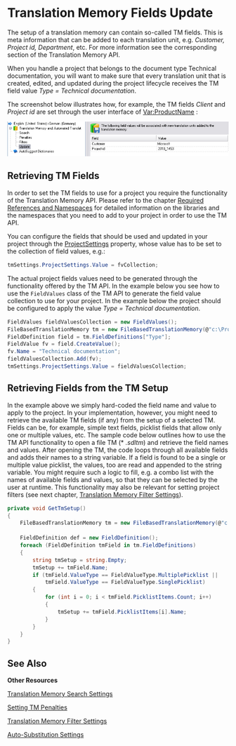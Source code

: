 Translation Memory Fields Update
==

The setup of a translation memory can contain so-called TM fields. This is meta information that can be added to each translation unit, e.g. *Customer, Project id, Department*, etc. For more information see the corresponding section of the Translation Memory API.

When you handle a project that belongs to the document type Technical documentation, you will want to make sure that every translation unit that is created, edited, and updated during the project lifecycle receives the TM field value *Type = Technical documentation*.

The screenshot below illustrates how, for example, the TM fields *Client* and *Project id* are set through the user interface of <Var:ProductName> :

![project_id](images/project_id.jpg)

Retrieving TM Fields
--

In order to set the TM fields to use for a project you require the functionality of the Translation Memory API. Please refer to the chapter [Required References and Namespaces](required_references_and_namespaces.md) for detailed information on the libraries and the namespaces that you need to add to your project in order to use the TM API.

You can configure the fields that should be used and updated in your project through the [ProjectSettings](../../api/projectautomation/Sdl.ProjectAutomation.Settings.TranslationMemorySettings.yml#Sdl_ProjectAutomation_Settings_TranslationMemorySettings_ProjectSettings) property, whose value has to be set to the collection of field values, e.g.:

```cs
tmSettings.ProjectSettings.Value = fvCollection;
```

The actual project fields values need to be generated through the functionality offered by the TM API. In the example below you see how to use the ```FieldValues``` class of the TM API to generate the field value collection to use for your project. In the example below the project should be configured to apply the value *Type = Technical documentation*.

```cs
FieldValues fieldValuesCollection = new FieldValues();
FileBasedTranslationMemory tm = new FileBasedTranslationMemory(@"c:\ProjectFiles\Tms\General En-De.sdltm");
FieldDefinition field = tm.FieldDefinitions["Type"];
FieldValue fv = field.CreateValue();
fv.Name = "Technical documentation";
fieldValuesCollection.Add(fv);
tmSettings.ProjectSettings.Value = fieldValuesCollection;
```

Retrieving Fields from the TM Setup
--

In the example above we simply hard-coded the field name and value to apply to the project. In your implementation, however, you might need to retrieve the available TM fields (if any) from the setup of a selected TM. Fields can be, for example, simple text fields, picklist fields that allow only one or multiple values, etc. The sample code below outlines how to use the TM API functionality to open a file TM (* *.sdltm*) and retrieve the field names and values. After opening the TM, the code loops through all available fields and adds their names to a string variable. If a field is found to be a single or multiple value picklist, the values, too are read and appended to the string variable. You might require such a logic to fill, e.g. a combo list with the names of available fields and values, so that they can be selected by the user at runtime. This functionality may also be relevant for setting project filters (see next chapter, [Translation Memory Filter Settings](translation_memory_filter_settings.md)).

```cs
private void GetTmSetup()
{
    FileBasedTranslationMemory tm = new FileBasedTranslationMemory(@"c:\ProjectFiles\Tms\General En-De.sdltm");

    FieldDefinition def = new FieldDefinition();
    foreach (FieldDefinition tmField in tm.FieldDefinitions)
    {
        string tmSetup = string.Empty;
        tmSetup += tmField.Name;
        if (tmField.ValueType == FieldValueType.MultiplePicklist ||
            tmField.ValueType == FieldValueType.SinglePicklist)
        {
            for (int i = 0; i < tmField.PicklistItems.Count; i++)
            {
                tmSetup += tmField.PicklistItems[i].Name;
            }
        }
    }
}
```

See Also
--

**Other Resources**

[Translation Memory Search Settings](translation_memory_search_settings.md)

[Setting TM Penalties](setting_tm_penalties.md)

[Translation Memory Filter Settings](translation_memory_filter_settings.md)

[Auto-Substitution Settings](auto_substitution_settings.md)